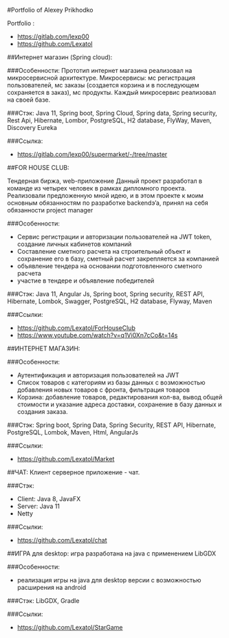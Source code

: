#Portfolio of Alexey Prikhodko

Portfolio : 
- https://gitlab.com/lexp00
- https://github.com/Lexatol

##Интернет магазин (Spring cloud):

###Особенности:
Прототип интернет магазина реализовал на микросервисной архитектуре.
Микросервисы: мс регистрация пользователей, мс заказы (создается корзина и в
последующем сохраняется в заказ), мс продукты. Каждый микросервис реализовал на своей базе.

###Стэк:
Java 11, Spring boot, Spring Cloud, Spring data, Spring security, Rest Api, Hibernate, Lombor, PostgreSQL, H2
database, FlyWay, Maven, Discovery Eureka

###Ссылка:
- https://gitlab.com/lexp00/supermarket/-/tree/master


##FOR HOUSE CLUB:

Тендерная биржа, web-приложение
Данный проект разработал в команде из четырех человек в рамках дипломного проекта.
Реализовали предложенную мной идею, и в этом проекте к моим основным обязанностям по разработке
backendэ’а, принял на себя обязанности project manager

###Особенности:
- Сервис регистрации и авторизации пользователей на JWT token, создание личных кабинетов компаний
- Составление сметного расчета на строительный объект и сохранение его в базу, сметный расчет
закрепляется за компанией
- объявление тендера на основании подготовленного сметного расчета
- участие в тендере и объявление победителей

###Стэк:
Java 11, Angular Js, Spring boot, Spring security, REST API, Hibernate, Lombok, Swagger, PostgreSQL, H2
database, Flyway, Maven

###Ссылки:
- https://github.com/Lexatol/ForHouseClub
- https://www.youtube.com/watch?v=q1Vi0Xn7cCo&t=14s


##ИНТЕРНЕТ МАГАЗИН:

###Особенности:
- Аутентификация и авторизация пользователей на JWT
- Список товаров с категориям из базы данных с возможностью добавления новых товаров с фронта,
фильтрация товаров
- Корзина: добавление товаров, редактирования кол-ва, вывод общей стоимости и указание адреса
доставки, сохранение в базу данных и создания заказа.

###Стэк:
Spring boot, Spring Data, Spring Security, REST API, Hibernate, PostgreSQL, Lombok, Maven, Html,
AngularJs

###Ссылки:
- https://github.com/Lexatol/Market


##ЧАТ:
Клиент серверное приложение - чат.

###Стэк:
- Client: Java 8, JavaFX
- Server: Java 11
- Netty

###Ссылки:
- https://github.com/Lexatol/chat


##ИГРА для desktop:
игра разработана на java с применением LibGDX

###Особенности:
- реализация игры на java для desktop версии с возможностью расширения на android

###Стэк: LibGDX, Gradle

###Ссылки:
- https://github.com/Lexatol/StarGame